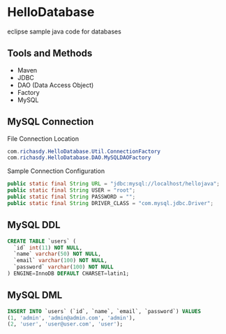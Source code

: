 # HelloDatabase
eclipse sample java code for databases

## Tools and Methods
* Maven
* JDBC
* DAO (Data Access Object)
* Factory
* MySQL

## MySQL Connection
File Connection Location
```java
com.richasdy.HelloDatabase.Util.ConnectionFactory
com.richasdy.HelloDatabase.DAO.MySQLDAOFactory
```

Sample Connection Configuration
```java
public static final String URL = "jdbc:mysql://localhost/hellojava";
public static final String USER = "root";
public static final String PASSWORD = "";
public static final String DRIVER_CLASS = "com.mysql.jdbc.Driver";
```


## MySQL DDL
```sql
CREATE TABLE `users` (
  `id` int(11) NOT NULL,
  `name` varchar(50) NOT NULL,
  `email` varchar(100) NOT NULL,
  `password` varchar(100) NOT NULL
) ENGINE=InnoDB DEFAULT CHARSET=latin1;
```

## MySQL DML
```sql
INSERT INTO `users` (`id`, `name`, `email`, `password`) VALUES
(1, 'admin', 'admin@admin.com', 'admin'),
(2, 'user', 'user@user.com', 'user');
```